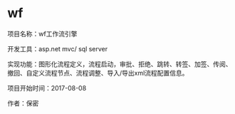 # wf
项目名称：wf工作流引擎

开发工具：asp.net mvc/ sql server

实现功能：图形化流程定义，流程启动，审批、拒绝、跳转、转签、加签、传阅、撤回、自定义流程节点、流程调整、导入/导出xml流程配置信息。

项目开始时间：2017-08-08

作者：保密
